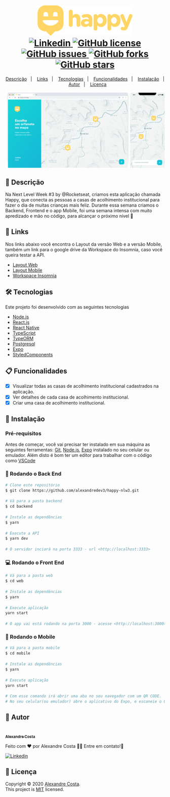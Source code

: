 <h1 align="center">
  <img width="300px" src="./.github/new-logo.png" />
  <br />
  <a href="https://www.linkedin.com/in/alexandre-costa-401699199">
    <img alt="Linkedin" src="https://img.shields.io/badge/-Alexandre%20Costa-29B6D1?label=Linkedin&logo=linkedin&style=flat-square">
  </a>
  <a href="./LICENSE.txt">
    <img alt="GitHub license" src="https://img.shields.io/github/license/alexandredev3/happy-nlw3?logo=mint&style=flat-square">
  </a>
  <a href="https://github.com/alexandredev3/proffy/issues">
    <img alt="GitHub issues" src="https://img.shields.io/github/issues/alexandredev3/happy-nlw3?color=29B6D1&style=flat-square">
  </a>
  <a href="https://github.com/alexandredev3/proffy/network">
    <img alt="GitHub forks" src="https://img.shields.io/github/forks/alexandredev3/happy-nlw3?color=29B6D1&style=flat-square">
  </a>
  <a href="https://github.com/alexandredev3/proffy/stargazers">
    <img alt="GitHub stars" src="https://img.shields.io/github/stars/alexandredev3/happy-nlw3?color=29B6D1&style=flat-square">
  </a>
</h1>
<p align="center">
  <a href="#page_facing_up-descrição">Descrição</a>&nbsp;&nbsp;&nbsp;|&nbsp;&nbsp;&nbsp;
  <a href="#paperclip-links">Links</a>&nbsp;&nbsp;&nbsp;|&nbsp;&nbsp;&nbsp;
  <a href="#-tecnologias">Tecnologias</a>&nbsp;&nbsp;&nbsp;|&nbsp;&nbsp;&nbsp;
  <a href="#clipboard-Funcionalidades">Funcionalidades</a>&nbsp;&nbsp;&nbsp;|&nbsp;&nbsp;&nbsp;
  <a href="#closed_book-instalação">Instalação</a>&nbsp;&nbsp;&nbsp;|&nbsp;&nbsp;&nbsp;
  <a href="#man-Autor">Autor</a>&nbsp;&nbsp;&nbsp;|&nbsp;&nbsp;&nbsp;
  <a href="#memo-Licença">Licença</a>
</p>

<img src="./.github/happy-app.png" />

## :page_facing_up: Descrição
Na Next Level Week #3 by @Rocketseat, criamos esta aplicação chamada Happy, que conecta as pessoas a casas de acolhimento institucional para fazer o dia de muitas crianças mais feliz. Durante essa semana criamos o Backend, Frontend e o app Mobile, foi uma semana intensa com muito apredizado e mão no código, para alcançar o próximo nível :rocket:

## :paperclip: Links
Nos links abaixo você encontra o Layout da versão Web e a versão Mobile, também um link para o google drive da Workspace do Insomnia, caso você queira testar a API.

- [Layout Web](https://www.figma.com/file/mDEbnoojksG4w8sOxmudh3/Happy-Web?node-id=0%3A1)
- [Layout Mobile](https://www.figma.com/file/X27FfVxAgy9f5IFa7ONlph/Happy-Mobile?node-id=0%3A1)
- [Workspace Insomnia](https://drive.google.com/file/d/1wTJnyg-1pjkz-RJUTS4ioyUfZHGZqNdP/view?usp=sharing)

## 🛠 Tecnologias
Este projeto foi desenvolvido com as seguintes tecnologias

- [Node.js](https://nodejs.org/en/)
- [React.js](https://pt-br.reactjs.org/)
- [React Native](https://reactnative.dev/)
- [TypeScript](https://www.typescriptlang.org/)
- [TypeORM](https://typeorm.io/#/)
- [Postgresql](https://www.postgresql.org/)
- [Expo](https://expo.io/)
- [StyledComponents](https://styled-components.com/)

## :clipboard: Funcionalidades
- [x] Visualizar todas as casas de acolhimento institucional cadastrados na aplicação.
- [x] Ver detalhes de cada casa de acolhimento institucional.
- [x] Criar uma casa de acolhimento institucional.

## :closed_book: Instalação

### Pré-requisitos
Antes de começar, você vai precisar ter instalado em sua máquina as seguintes ferramentas:
[Git](https://git-scm.com), [Node.js](https://nodejs.org/en/), [Expo](https://expo.io/) instalado no seu celular ou emulador.
Além disto é bom ter um editor para trabalhar com o código como [VSCode](https://code.visualstudio.com/)

### 🎲 Rodando o Back End

```bash
# Clone este repositório
$ git clone https://github.com/alexandredev3/happy-nlw3.git

# Vá para a pasta backend
$ cd backend

# Instale as dependências
$ yarn

# Execute a API
$ yarn dev

# O servidor inciará na porta 3333 - url <http://localhost:3333>
```

### 💻️ Rodando o Front End

```bash
# Vá para a pasta web
$ cd web

# Instale as dependências
$ yarn

# Execute aplicação
yarn start

# O app vai está rodando na porta 3000 - acesse <http://localhost:3000>
```

### 📱️ Rodando o Mobile

```bash
# Vá para a pasta mobile
$ cd mobile

# Instale as dependências
$ yarn

# Execute aplicação
yarn start

# Com esse comando irá abrir uma aba no seu navegador com um QR CODE.
# No seu celular(ou emulador) abre o aplicativo do Expo, e escaneie o QR CODE.
```

## :man: Autor

<a href="https://github.com/alexandredev3/">
 <img src="https://avatars2.githubusercontent.com/u/61118233?s=460&u=6986cc74bed8eb5dee60c2211d9f1b0dd2d24009&v=4" width="70px;" alt=""/>
 <br />
 <sub><b>Alexandre Costa</b></sub>
</a>


Feito com ❤️ por Alexandre Costa 👋🏽 Entre em contato!🚀

<a href="https://www.linkedin.com/in/alexandre-costa-401699199">
  <img alt="Linkedin" src="https://img.shields.io/badge/-Alexandre%20Costa-9871F5?label=Linkedin&logo=linkedin&style=flat-square">
</a>


## :memo: Licença

Copyright © 2020 [Alexandre Costa](https://github.com/alexandredev3).<br />
This project is [MIT](./LICENSE.txt) licensed.

